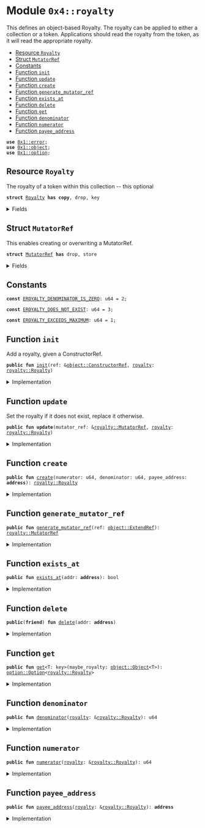 
<a name="0x4_royalty"></a>

# Module `0x4::royalty`

This defines an object-based Royalty. The royalty can be applied to either a collection or a
token. Applications should read the royalty from the token, as it will read the appropriate
royalty.


-  [Resource `Royalty`](#0x4_royalty_Royalty)
-  [Struct `MutatorRef`](#0x4_royalty_MutatorRef)
-  [Constants](#@Constants_0)
-  [Function `init`](#0x4_royalty_init)
-  [Function `update`](#0x4_royalty_update)
-  [Function `create`](#0x4_royalty_create)
-  [Function `generate_mutator_ref`](#0x4_royalty_generate_mutator_ref)
-  [Function `exists_at`](#0x4_royalty_exists_at)
-  [Function `delete`](#0x4_royalty_delete)
-  [Function `get`](#0x4_royalty_get)
-  [Function `denominator`](#0x4_royalty_denominator)
-  [Function `numerator`](#0x4_royalty_numerator)
-  [Function `payee_address`](#0x4_royalty_payee_address)


<pre><code><b>use</b> <a href="..\../aptos-framework\../aptos-stdlib\../move-stdlib\doc\error.md#0x1_error">0x1::error</a>;
<b>use</b> <a href="..\../aptos-framework\doc\object.md#0x1_object">0x1::object</a>;
<b>use</b> <a href="..\../aptos-framework\../aptos-stdlib\../move-stdlib\doc\option.md#0x1_option">0x1::option</a>;
</code></pre>



<a name="0x4_royalty_Royalty"></a>

## Resource `Royalty`

The royalty of a token within this collection -- this optional


<pre><code><b>struct</b> <a href="royalty.md#0x4_royalty_Royalty">Royalty</a> <b>has</b> <b>copy</b>, drop, key
</code></pre>



<details>
<summary>Fields</summary>


<dl>
<dt>
<code>numerator: u64</code>
</dt>
<dd>

</dd>
<dt>
<code>denominator: u64</code>
</dt>
<dd>

</dd>
<dt>
<code>payee_address: <b>address</b></code>
</dt>
<dd>
 The recipient of royalty payments. See the <code>shared_account</code> for how to handle multiple
 creators.
</dd>
</dl>


</details>

<a name="0x4_royalty_MutatorRef"></a>

## Struct `MutatorRef`

This enables creating or overwriting a MutatorRef.


<pre><code><b>struct</b> <a href="royalty.md#0x4_royalty_MutatorRef">MutatorRef</a> <b>has</b> drop, store
</code></pre>



<details>
<summary>Fields</summary>


<dl>
<dt>
<code>inner: <a href="..\../aptos-framework\doc\object.md#0x1_object_ExtendRef">object::ExtendRef</a></code>
</dt>
<dd>

</dd>
</dl>


</details>

<a name="@Constants_0"></a>

## Constants


<a name="0x4_royalty_EROYALTY_DENOMINATOR_IS_ZERO"></a>



<pre><code><b>const</b> <a href="royalty.md#0x4_royalty_EROYALTY_DENOMINATOR_IS_ZERO">EROYALTY_DENOMINATOR_IS_ZERO</a>: u64 = 2;
</code></pre>



<a name="0x4_royalty_EROYALTY_DOES_NOT_EXIST"></a>



<pre><code><b>const</b> <a href="royalty.md#0x4_royalty_EROYALTY_DOES_NOT_EXIST">EROYALTY_DOES_NOT_EXIST</a>: u64 = 3;
</code></pre>



<a name="0x4_royalty_EROYALTY_EXCEEDS_MAXIMUM"></a>



<pre><code><b>const</b> <a href="royalty.md#0x4_royalty_EROYALTY_EXCEEDS_MAXIMUM">EROYALTY_EXCEEDS_MAXIMUM</a>: u64 = 1;
</code></pre>



<a name="0x4_royalty_init"></a>

## Function `init`

Add a royalty, given a ConstructorRef.


<pre><code><b>public</b> <b>fun</b> <a href="royalty.md#0x4_royalty_init">init</a>(ref: &<a href="..\../aptos-framework\doc\object.md#0x1_object_ConstructorRef">object::ConstructorRef</a>, <a href="royalty.md#0x4_royalty">royalty</a>: <a href="royalty.md#0x4_royalty_Royalty">royalty::Royalty</a>)
</code></pre>



<details>
<summary>Implementation</summary>


<pre><code><b>public</b> <b>fun</b> <a href="royalty.md#0x4_royalty_init">init</a>(ref: &ConstructorRef, <a href="royalty.md#0x4_royalty">royalty</a>: <a href="royalty.md#0x4_royalty_Royalty">Royalty</a>) {
    <b>let</b> <a href="..\../aptos-framework\../aptos-stdlib\../move-stdlib\doc\signer.md#0x1_signer">signer</a> = <a href="..\../aptos-framework\doc\object.md#0x1_object_generate_signer">object::generate_signer</a>(ref);
    <b>move_to</b>(&<a href="..\../aptos-framework\../aptos-stdlib\../move-stdlib\doc\signer.md#0x1_signer">signer</a>, <a href="royalty.md#0x4_royalty">royalty</a>);
}
</code></pre>



</details>

<a name="0x4_royalty_update"></a>

## Function `update`

Set the royalty if it does not exist, replace it otherwise.


<pre><code><b>public</b> <b>fun</b> <b>update</b>(mutator_ref: &<a href="royalty.md#0x4_royalty_MutatorRef">royalty::MutatorRef</a>, <a href="royalty.md#0x4_royalty">royalty</a>: <a href="royalty.md#0x4_royalty_Royalty">royalty::Royalty</a>)
</code></pre>



<details>
<summary>Implementation</summary>


<pre><code><b>public</b> <b>fun</b> <b>update</b>(mutator_ref: &<a href="royalty.md#0x4_royalty_MutatorRef">MutatorRef</a>, <a href="royalty.md#0x4_royalty">royalty</a>: <a href="royalty.md#0x4_royalty_Royalty">Royalty</a>) <b>acquires</b> <a href="royalty.md#0x4_royalty_Royalty">Royalty</a> {
    <b>let</b> addr = <a href="..\../aptos-framework\doc\object.md#0x1_object_address_from_extend_ref">object::address_from_extend_ref</a>(&mutator_ref.inner);
    <b>if</b> (<b>exists</b>&lt;<a href="royalty.md#0x4_royalty_Royalty">Royalty</a>&gt;(addr)) {
        <b>move_from</b>&lt;<a href="royalty.md#0x4_royalty_Royalty">Royalty</a>&gt;(addr);
    };

    <b>let</b> <a href="..\../aptos-framework\../aptos-stdlib\../move-stdlib\doc\signer.md#0x1_signer">signer</a> = <a href="..\../aptos-framework\doc\object.md#0x1_object_generate_signer_for_extending">object::generate_signer_for_extending</a>(&mutator_ref.inner);
    <b>move_to</b>(&<a href="..\../aptos-framework\../aptos-stdlib\../move-stdlib\doc\signer.md#0x1_signer">signer</a>, <a href="royalty.md#0x4_royalty">royalty</a>);
}
</code></pre>



</details>

<a name="0x4_royalty_create"></a>

## Function `create`



<pre><code><b>public</b> <b>fun</b> <a href="royalty.md#0x4_royalty_create">create</a>(numerator: u64, denominator: u64, payee_address: <b>address</b>): <a href="royalty.md#0x4_royalty_Royalty">royalty::Royalty</a>
</code></pre>



<details>
<summary>Implementation</summary>


<pre><code><b>public</b> <b>fun</b> <a href="royalty.md#0x4_royalty_create">create</a>(numerator: u64, denominator: u64, payee_address: <b>address</b>): <a href="royalty.md#0x4_royalty_Royalty">Royalty</a> {
    <b>assert</b>!(denominator != 0, <a href="..\../aptos-framework\../aptos-stdlib\../move-stdlib\doc\error.md#0x1_error_out_of_range">error::out_of_range</a>(<a href="royalty.md#0x4_royalty_EROYALTY_DENOMINATOR_IS_ZERO">EROYALTY_DENOMINATOR_IS_ZERO</a>));
    <b>assert</b>!(<a href="royalty.md#0x4_royalty_numerator">numerator</a> &lt;= denominator, <a href="..\../aptos-framework\../aptos-stdlib\../move-stdlib\doc\error.md#0x1_error_out_of_range">error::out_of_range</a>(<a href="royalty.md#0x4_royalty_EROYALTY_EXCEEDS_MAXIMUM">EROYALTY_EXCEEDS_MAXIMUM</a>));

    <a href="royalty.md#0x4_royalty_Royalty">Royalty</a> { numerator, denominator, payee_address }
}
</code></pre>



</details>

<a name="0x4_royalty_generate_mutator_ref"></a>

## Function `generate_mutator_ref`



<pre><code><b>public</b> <b>fun</b> <a href="royalty.md#0x4_royalty_generate_mutator_ref">generate_mutator_ref</a>(ref: <a href="..\../aptos-framework\doc\object.md#0x1_object_ExtendRef">object::ExtendRef</a>): <a href="royalty.md#0x4_royalty_MutatorRef">royalty::MutatorRef</a>
</code></pre>



<details>
<summary>Implementation</summary>


<pre><code><b>public</b> <b>fun</b> <a href="royalty.md#0x4_royalty_generate_mutator_ref">generate_mutator_ref</a>(ref: ExtendRef): <a href="royalty.md#0x4_royalty_MutatorRef">MutatorRef</a> {
    <a href="royalty.md#0x4_royalty_MutatorRef">MutatorRef</a> { inner: ref }
}
</code></pre>



</details>

<a name="0x4_royalty_exists_at"></a>

## Function `exists_at`



<pre><code><b>public</b> <b>fun</b> <a href="royalty.md#0x4_royalty_exists_at">exists_at</a>(addr: <b>address</b>): bool
</code></pre>



<details>
<summary>Implementation</summary>


<pre><code><b>public</b> <b>fun</b> <a href="royalty.md#0x4_royalty_exists_at">exists_at</a>(addr: <b>address</b>): bool {
    <b>exists</b>&lt;<a href="royalty.md#0x4_royalty_Royalty">Royalty</a>&gt;(addr)
}
</code></pre>



</details>

<a name="0x4_royalty_delete"></a>

## Function `delete`



<pre><code><b>public</b>(<b>friend</b>) <b>fun</b> <a href="royalty.md#0x4_royalty_delete">delete</a>(addr: <b>address</b>)
</code></pre>



<details>
<summary>Implementation</summary>


<pre><code><b>public</b>(<b>friend</b>) <b>fun</b> <a href="royalty.md#0x4_royalty_delete">delete</a>(addr: <b>address</b>) <b>acquires</b> <a href="royalty.md#0x4_royalty_Royalty">Royalty</a> {
    <b>assert</b>!(<b>exists</b>&lt;<a href="royalty.md#0x4_royalty_Royalty">Royalty</a>&gt;(addr), <a href="..\../aptos-framework\../aptos-stdlib\../move-stdlib\doc\error.md#0x1_error_not_found">error::not_found</a>(<a href="royalty.md#0x4_royalty_EROYALTY_DOES_NOT_EXIST">EROYALTY_DOES_NOT_EXIST</a>));
    <b>move_from</b>&lt;<a href="royalty.md#0x4_royalty_Royalty">Royalty</a>&gt;(addr);
}
</code></pre>



</details>

<a name="0x4_royalty_get"></a>

## Function `get`



<pre><code><b>public</b> <b>fun</b> <a href="royalty.md#0x4_royalty_get">get</a>&lt;T: key&gt;(maybe_royalty: <a href="..\../aptos-framework\doc\object.md#0x1_object_Object">object::Object</a>&lt;T&gt;): <a href="..\../aptos-framework\../aptos-stdlib\../move-stdlib\doc\option.md#0x1_option_Option">option::Option</a>&lt;<a href="royalty.md#0x4_royalty_Royalty">royalty::Royalty</a>&gt;
</code></pre>



<details>
<summary>Implementation</summary>


<pre><code><b>public</b> <b>fun</b> <a href="royalty.md#0x4_royalty_get">get</a>&lt;T: key&gt;(maybe_royalty: Object&lt;T&gt;): Option&lt;<a href="royalty.md#0x4_royalty_Royalty">Royalty</a>&gt; <b>acquires</b> <a href="royalty.md#0x4_royalty_Royalty">Royalty</a> {
    <b>let</b> obj_addr = <a href="..\../aptos-framework\doc\object.md#0x1_object_object_address">object::object_address</a>(&maybe_royalty);
    <b>if</b> (<b>exists</b>&lt;<a href="royalty.md#0x4_royalty_Royalty">Royalty</a>&gt;(obj_addr)) {
        <a href="..\../aptos-framework\../aptos-stdlib\../move-stdlib\doc\option.md#0x1_option_some">option::some</a>(*<b>borrow_global</b>&lt;<a href="royalty.md#0x4_royalty_Royalty">Royalty</a>&gt;(obj_addr))
    } <b>else</b> {
        <a href="..\../aptos-framework\../aptos-stdlib\../move-stdlib\doc\option.md#0x1_option_none">option::none</a>()
    }
}
</code></pre>



</details>

<a name="0x4_royalty_denominator"></a>

## Function `denominator`



<pre><code><b>public</b> <b>fun</b> <a href="royalty.md#0x4_royalty_denominator">denominator</a>(<a href="royalty.md#0x4_royalty">royalty</a>: &<a href="royalty.md#0x4_royalty_Royalty">royalty::Royalty</a>): u64
</code></pre>



<details>
<summary>Implementation</summary>


<pre><code><b>public</b> <b>fun</b> <a href="royalty.md#0x4_royalty_denominator">denominator</a>(<a href="royalty.md#0x4_royalty">royalty</a>: &<a href="royalty.md#0x4_royalty_Royalty">Royalty</a>): u64 {
    <a href="royalty.md#0x4_royalty">royalty</a>.denominator
}
</code></pre>



</details>

<a name="0x4_royalty_numerator"></a>

## Function `numerator`



<pre><code><b>public</b> <b>fun</b> <a href="royalty.md#0x4_royalty_numerator">numerator</a>(<a href="royalty.md#0x4_royalty">royalty</a>: &<a href="royalty.md#0x4_royalty_Royalty">royalty::Royalty</a>): u64
</code></pre>



<details>
<summary>Implementation</summary>


<pre><code><b>public</b> <b>fun</b> <a href="royalty.md#0x4_royalty_numerator">numerator</a>(<a href="royalty.md#0x4_royalty">royalty</a>: &<a href="royalty.md#0x4_royalty_Royalty">Royalty</a>): u64 {
    <a href="royalty.md#0x4_royalty">royalty</a>.numerator
}
</code></pre>



</details>

<a name="0x4_royalty_payee_address"></a>

## Function `payee_address`



<pre><code><b>public</b> <b>fun</b> <a href="royalty.md#0x4_royalty_payee_address">payee_address</a>(<a href="royalty.md#0x4_royalty">royalty</a>: &<a href="royalty.md#0x4_royalty_Royalty">royalty::Royalty</a>): <b>address</b>
</code></pre>



<details>
<summary>Implementation</summary>


<pre><code><b>public</b> <b>fun</b> <a href="royalty.md#0x4_royalty_payee_address">payee_address</a>(<a href="royalty.md#0x4_royalty">royalty</a>: &<a href="royalty.md#0x4_royalty_Royalty">Royalty</a>): <b>address</b> {
    <a href="royalty.md#0x4_royalty">royalty</a>.payee_address
}
</code></pre>



</details>


[move-book]: https://aptos.dev/guides/move-guides/book/SUMMARY
